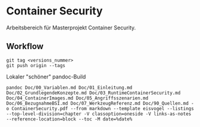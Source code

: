 # Container Security

Arbeitsbereich für Masterprojekt Container Security.

## Workflow

```shell
git tag <versions_nummer>
git push origin --tags
```

Lokaler "schöner" pandoc-Build

```shell
pandoc Doc/00_Variablen.md Doc/01_Einleitung.md Doc/02_GrundlegendeKonzepte.md Doc/03_RuntimeContainerSecurity.md Doc/04_ContainerImages.md Doc/05_Angriffsszenarien.md Doc/06_BezugnahmeBSI.md Doc/07_WerkzeugReferenz.md Doc/90_Quellen.md -o ContainerSecurity.pdf --from markdown --template eisvogel --listings --top-level-division=chapter -V classoption=oneside -V links-as-notes --reference-location=block --toc -M date=%date%
```





  
  
